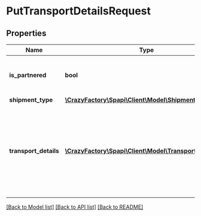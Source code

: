 # PutTransportDetailsRequest

## Properties
Name | Type | Description | Notes
------------ | ------------- | ------------- | -------------
**is_partnered** | **bool** | Indicates whether a putTransportDetails request is for an Amazon-partnered carrier. | 
**shipment_type** | [**\CrazyFactory\Spapi\Client\Model\ShipmentType**](ShipmentType.md) |  | 
**transport_details** | [**\CrazyFactory\Spapi\Client\Model\TransportDetailInput**](TransportDetailInput.md) | Information required to create an Amazon-partnered carrier shipping estimate, or to alert the Amazon fulfillment center to the arrival of an inbound shipment by a non-Amazon-partnered carrier. | 

[[Back to Model list]](../README.md#documentation-for-models) [[Back to API list]](../README.md#documentation-for-api-endpoints) [[Back to README]](../README.md)


